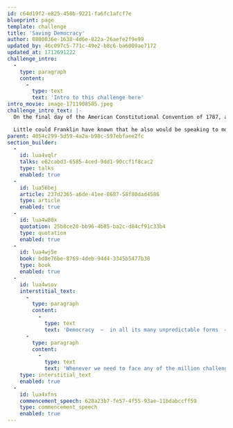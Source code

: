 ```yaml
---
id: c64d19f2-e825-450b-9221-fa6fc1afcf7e
blueprint: page
template: challenge
title: 'Saving Democracy'
author: 0800036e-1638-4d6e-822a-26aefe2f9e99
updated_by: 46c097c5-771c-49e2-b8c6-ba6009ae7172
updated_at: 1712691222
challenge_intro:
  -
    type: paragraph
    content:
      -
        type: text
        text: 'Intro to this challenge here'
intro_movie: image-1711908585.jpeg
challenge_intro_text: |-
  On the final day of the American Constitutional Convention of 1787, as people gathered in colonial Philadelphia to await news of what exactly the founders had crafted, Elizabeth Willing Powel, a well known salonaire of that era and a close confidant of George Washington, inquired of Ben Franklin, “What have we created, Dr. Franklin, a republic or a monarchy?” His famous reply: “A republic…if you can keep it.”

  Little could Franklin have known that he also would be speaking to most countries around the globe 235 years later, for the world now anxiously nurtures increasingly fragile democratic experiments in the face of expanding authoritarianism.
parent: 4054c299-5d59-4a2a-b98c-597ebfaee2fc
section_builder:
  -
    id: lua4vqlr
    talks: e62cabd3-6585-4ced-9dd1-90ccf1f8cac2
    type: talks
    enabled: true
  -
    id: lua56bej
    article: 237d2365-a6de-41ee-8687-58f80dad4586
    type: article
    enabled: true
  -
    id: lua4w80x
    quotation: 25b8ce20-bb96-4b85-ba2c-d84cf91c33b4
    type: quotation
    enabled: true
  -
    id: lua4wj5e
    book: bd8e76be-8769-4deb-94d4-3345b5477b38
    type: book
    enabled: true
  -
    id: lua4wsov
    interstitial_text:
      -
        type: paragraph
        content:
          -
            type: text
            text: 'Democracy  —  in all its many unpredictable forms  —  has proven to be the most enduring answer to an eternal question for humankind: how the heck can I get along well with my neighbors? For the world is indeed imperfect; we all have neighbors at some point like  “…that new lot down the street, with all their noise and disrespect.”'
      -
        type: paragraph
        content:
          -
            type: text
            text: 'Whenever we need to face any of the million challenges of living well together, democracy raises its hand, quietly, in response: “Bring me your disagreement, your misunderstanding; bring me that terrible thing your neighbors did. Share with me,” democracy says, “your confusion over legal rights or medical care or how to build a school that works best for everyone in your village. I will give you well-considered answers, based on much experience with the law of our land. I will do my best to preserve the dignity of humanhood.” '
    type: interstitial_text
    enabled: true
  -
    id: lua4xfns
    commencement_speech: 628a23b7-fe57-4f55-93ae-11bdabccff59
    type: commencement_speech
    enabled: true
---
```

